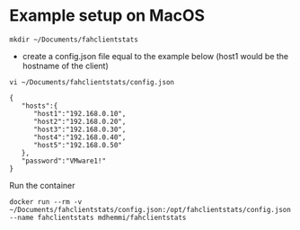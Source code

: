 # Example setup on MacOS

```
mkdir ~/Documents/fahclientstats
```
  - create a config.json file equal to the example below (host1 would be the hostname of the client)
```
vi ~/Documents/fahclientstats/config.json
```
```
{
   "hosts":{
      "host1":"192.168.0.10",
      "host2":"192.168.0.20",
      "host3":"192.168.0.30",
      "host4":"192.168.0.40",
      "host5":"192.168.0.50"
   },
   "password":"VMware1!"
}
```
Run the container

```
docker run --rm -v ~/Documents/fahclientstats/config.json:/opt/fahclientstats/config.json --name fahclientstats mdhemmi/fahclientstats
```
